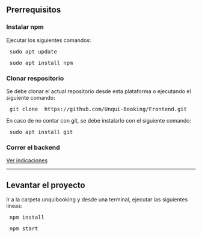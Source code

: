 ## Prerrequisitos

### Instalar npm

Ejecutar los siguientes comandos:

<pre> sudo apt update </pre>

<pre> sudo apt install npm </pre> 

### Clonar respositorio

Se debe clonar el actual repositorio desde esta plataforma o ejecutando el siguiente comando:

<pre> git clone  https://github.com/Unqui-Booking/Frontend.git </pre>

En caso de no contar con git, se debe instalarlo con el siguiente comando:

<pre> sudo apt install git </pre> 

### Correr el backend

[Ver indicaciones](https://github.com/Unqui-Booking/Backend.git)

***

## Levantar el proyecto

Ir a la carpeta unquibooking y desde una terminal, ejecutar las siguientes líneas:

<pre> npm install </pre> 
<pre> npm start </pre> 

